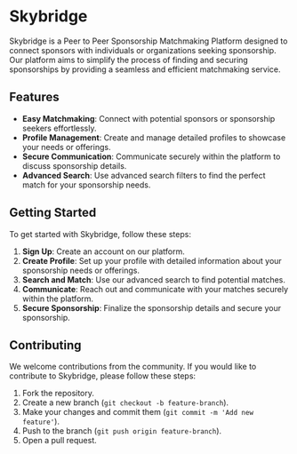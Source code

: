 # Skybridge

Skybridge is a Peer to Peer Sponsorship Matchmaking Platform designed to connect sponsors with individuals or organizations seeking sponsorship. Our platform aims to simplify the process of finding and securing sponsorships by providing a seamless and efficient matchmaking service.

## Features

- **Easy Matchmaking**: Connect with potential sponsors or sponsorship seekers effortlessly.
- **Profile Management**: Create and manage detailed profiles to showcase your needs or offerings.
- **Secure Communication**: Communicate securely within the platform to discuss sponsorship details.
- **Advanced Search**: Use advanced search filters to find the perfect match for your sponsorship needs.

## Getting Started

To get started with Skybridge, follow these steps:

1. **Sign Up**: Create an account on our platform.
2. **Create Profile**: Set up your profile with detailed information about your sponsorship needs or offerings.
3. **Search and Match**: Use our advanced search to find potential matches.
4. **Communicate**: Reach out and communicate with your matches securely within the platform.
5. **Secure Sponsorship**: Finalize the sponsorship details and secure your sponsorship.

## Contributing

We welcome contributions from the community. If you would like to contribute to Skybridge, please follow these steps:

1. Fork the repository.
2. Create a new branch (`git checkout -b feature-branch`).
3. Make your changes and commit them (`git commit -m 'Add new feature'`).
4. Push to the branch (`git push origin feature-branch`).
5. Open a pull request.
